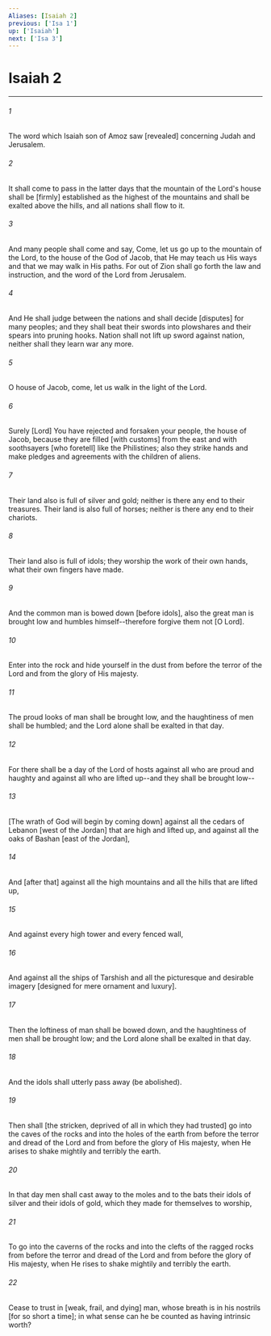 ```yaml
---
Aliases: [Isaiah 2]
previous: ['Isa 1']
up: ['Isaiah']
next: ['Isa 3']
---
```

# Isaiah 2

***














###### 1 






The word which Isaiah son of Amoz saw [revealed] concerning Judah and Jerusalem. 













###### 2 






It shall come to pass in the latter days that the mountain of the Lord's house shall be [firmly] established as the highest of the mountains and shall be exalted above the hills, and all nations shall flow to it. 













###### 3 






And many people shall come and say, Come, let us go up to the mountain of the Lord, to the house of the God of Jacob, that He may teach us His ways and that we may walk in His paths. For out of Zion shall go forth the law and instruction, and the word of the Lord from Jerusalem. 













###### 4 






And He shall judge between the nations and shall decide [disputes] for many peoples; and they shall beat their swords into plowshares and their spears into pruning hooks. Nation shall not lift up sword against nation, neither shall they learn war any more. 













###### 5 






O house of Jacob, come, let us walk in the light of the Lord. 













###### 6 






Surely [Lord] You have rejected and forsaken your people, the house of Jacob, because they are filled [with customs] from the east and with soothsayers [who foretell] like the Philistines; also they strike hands and make pledges and agreements with the children of aliens. 













###### 7 






Their land also is full of silver and gold; neither is there any end to their treasures. Their land is also full of horses; neither is there any end to their chariots. 













###### 8 






Their land also is full of idols; they worship the work of their own hands, what their own fingers have made. 













###### 9 






And the common man is bowed down [before idols], also the great man is brought low and humbles himself--therefore forgive them not [O Lord]. 













###### 10 






Enter into the rock and hide yourself in the dust from before the terror of the Lord and from the glory of His majesty. 













###### 11 






The proud looks of man shall be brought low, and the haughtiness of men shall be humbled; and the Lord alone shall be exalted in that day. 













###### 12 






For there shall be a day of the Lord of hosts against all who are proud and haughty and against all who are lifted up--and they shall be brought low-- 













###### 13 






[The wrath of God will begin by coming down] against all the cedars of Lebanon [west of the Jordan] that are high and lifted up, and against all the oaks of Bashan [east of the Jordan], 













###### 14 






And [after that] against all the high mountains and all the hills that are lifted up, 













###### 15 






And against every high tower and every fenced wall, 













###### 16 






And against all the ships of Tarshish and all the picturesque and desirable imagery [designed for mere ornament and luxury]. 













###### 17 






Then the loftiness of man shall be bowed down, and the haughtiness of men shall be brought low; and the Lord alone shall be exalted in that day. 













###### 18 






And the idols shall utterly pass away (be abolished). 













###### 19 






Then shall [the stricken, deprived of all in which they had trusted] go into the caves of the rocks and into the holes of the earth from before the terror and dread of the Lord and from before the glory of His majesty, when He arises to shake mightily and terribly the earth. 













###### 20 






In that day men shall cast away to the moles and to the bats their idols of silver and their idols of gold, which they made for themselves to worship, 













###### 21 






To go into the caverns of the rocks and into the clefts of the ragged rocks from before the terror and dread of the Lord and from before the glory of His majesty, when He rises to shake mightily and terribly the earth. 













###### 22 






Cease to trust in [weak, frail, and dying] man, whose breath is in his nostrils [for so short a time]; in what sense can he be counted as having intrinsic worth?
